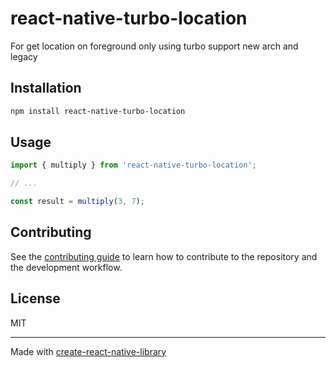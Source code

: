 # react-native-turbo-location

For get location on foreground only using turbo support new arch and legacy

## Installation

```sh
npm install react-native-turbo-location
```

## Usage


```js
import { multiply } from 'react-native-turbo-location';

// ...

const result = multiply(3, 7);
```


## Contributing

See the [contributing guide](CONTRIBUTING.md) to learn how to contribute to the repository and the development workflow.

## License

MIT

---

Made with [create-react-native-library](https://github.com/callstack/react-native-builder-bob)
